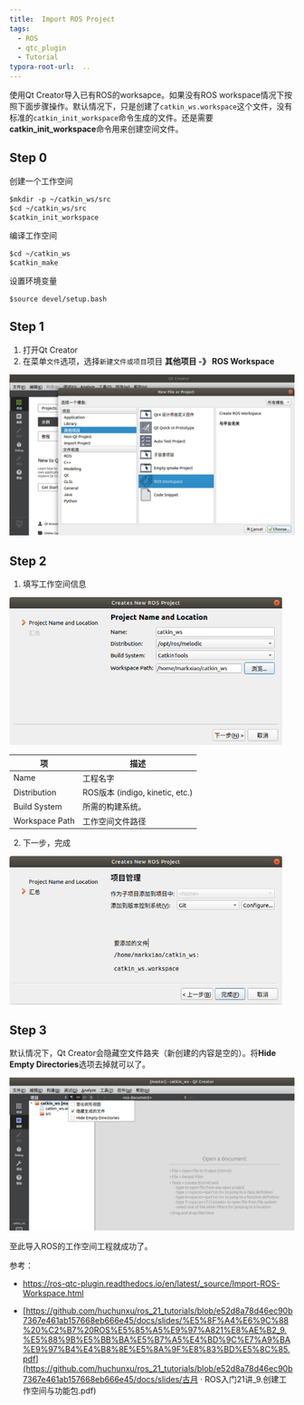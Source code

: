 ```yaml
---
title:  Import ROS Project
tags:
  - ROS
  - qtc_plugin
  - Tutorial
typora-root-url:  ..
---
```


使用Qt Creator导入已有ROS的worksapce。如果没有ROS workspace情况下按照下面步骤操作。默认情况下，只是创建了`catkin_ws.workspace`这个文件，没有标准的`catkin_init_workspace`命令生成的文件。还是需要**catkin_init_workspace**命令用来创建空间文件。

<!--more-->

## Step 0

创建一个工作空间

```shell
$mkdir -p ~/catkin_ws/src
$cd ~/catkin_ws/src
$catkin_init_workspace
```

编译工作空间

```shell
$cd ~/catkin_ws
$catkin_make
```

设置环境变量

```shell
$source devel/setup.bash
```

## Step 1

1. 打开Qt Creator
2. 在菜单`文件`选项，选择`新建文件或项目`项目  **其他项目 -》 ROS Workspace**
<img src="/images/07.png" alt="01" style="zoom: 67%;" />

## Step 2

1. 填写工作空间信息

<img src="/images/08.png" alt="01" style="zoom: 67%;" />

| 项             | 描述                            |
| -------------- | ------------------------------- |
| Name           | 工程名字                        |
| Distribution   | ROS版本 (indigo, kinetic, etc.) |
| Build System   | 所需的构建系统。                |
| Workspace Path | 工作空间文件路径                |

2. 下一步，完成

<img src="/images/09.png" alt="01" style="zoom: 67%;" />

## Step 3

默认情况下，Qt Creator会隐藏空文件路夹（新创建的内容是空的）。将**Hide Empty Directories**选项去掉就可以了。

<img src="/images/10.png" alt="01" style="zoom: 67%;" />

至此导入ROS的工作空间工程就成功了。

参考：

- https://ros-qtc-plugin.readthedocs.io/en/latest/_source/Import-ROS-Workspace.html

- [https://github.com/huchunxu/ros_21_tutorials/blob/e52d8a78d46ec90b7367e461ab157668eb666e45/docs/slides/%E5%8F%A4%E6%9C%88%20%C2%B7%20ROS%E5%85%A5%E9%97%A821%E8%AE%B2_9.%E5%88%9B%E5%BB%BA%E5%B7%A5%E4%BD%9C%E7%A9%BA%E9%97%B4%E4%B8%8E%E5%8A%9F%E8%83%BD%E5%8C%85.pdf](https://github.com/huchunxu/ros_21_tutorials/blob/e52d8a78d46ec90b7367e461ab157668eb666e45/docs/slides/古月 · ROS入门21讲_9.创建工作空间与功能包.pdf)